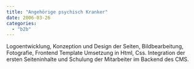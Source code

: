 ```yaml
---
title: "Angehörige psychisch Kranker"
date: 2006-03-26
categories: 
  - "b2b"
---
```


Logoentwicklung, Konzeption und Design der Seiten, Bildbearbeitung, Fotografie, Frontend Template Umsetzung in Html, Css. Integration der ersten Seiteninhalte und Schulung der Mitarbeiter im Backend des CMS.
